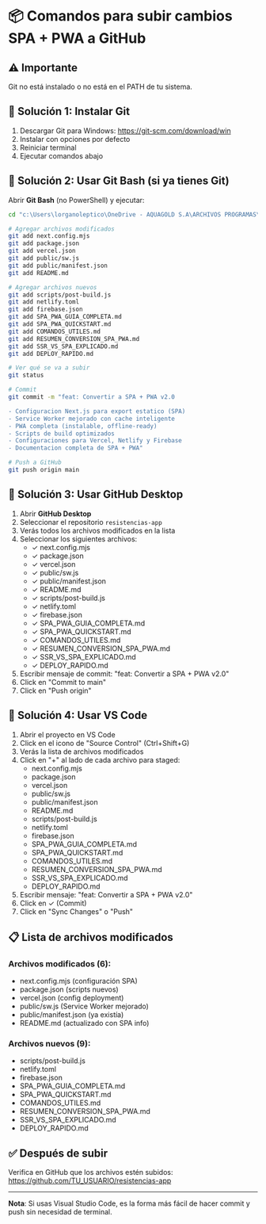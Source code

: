 # 📦 Comandos para subir cambios SPA + PWA a GitHub

## ⚠️ Importante
Git no está instalado o no está en el PATH de tu sistema.

## 🔧 Solución 1: Instalar Git

1. Descargar Git para Windows: https://git-scm.com/download/win
2. Instalar con opciones por defecto
3. Reiniciar terminal
4. Ejecutar comandos abajo

## 🔧 Solución 2: Usar Git Bash (si ya tienes Git)

Abrir **Git Bash** (no PowerShell) y ejecutar:

```bash
cd "c:\Users\lorganoleptico\OneDrive - AQUAGOLD S.A\ARCHIVOS PROGRAMAS\resistencias-app"

# Agregar archivos modificados
git add next.config.mjs
git add package.json
git add vercel.json
git add public/sw.js
git add public/manifest.json
git add README.md

# Agregar archivos nuevos
git add scripts/post-build.js
git add netlify.toml
git add firebase.json
git add SPA_PWA_GUIA_COMPLETA.md
git add SPA_PWA_QUICKSTART.md
git add COMANDOS_UTILES.md
git add RESUMEN_CONVERSION_SPA_PWA.md
git add SSR_VS_SPA_EXPLICADO.md
git add DEPLOY_RAPIDO.md

# Ver qué se va a subir
git status

# Commit
git commit -m "feat: Convertir a SPA + PWA v2.0

- Configuracion Next.js para export estatico (SPA)
- Service Worker mejorado con cache inteligente
- PWA completa (instalable, offline-ready)
- Scripts de build optimizados
- Configuraciones para Vercel, Netlify y Firebase
- Documentacion completa de SPA + PWA"

# Push a GitHub
git push origin main
```

## 🔧 Solución 3: Usar GitHub Desktop

1. Abrir **GitHub Desktop**
2. Seleccionar el repositorio `resistencias-app`
3. Verás todos los archivos modificados en la lista
4. Seleccionar los siguientes archivos:
   - ✓ next.config.mjs
   - ✓ package.json
   - ✓ vercel.json
   - ✓ public/sw.js
   - ✓ public/manifest.json
   - ✓ README.md
   - ✓ scripts/post-build.js
   - ✓ netlify.toml
   - ✓ firebase.json
   - ✓ SPA_PWA_GUIA_COMPLETA.md
   - ✓ SPA_PWA_QUICKSTART.md
   - ✓ COMANDOS_UTILES.md
   - ✓ RESUMEN_CONVERSION_SPA_PWA.md
   - ✓ SSR_VS_SPA_EXPLICADO.md
   - ✓ DEPLOY_RAPIDO.md
5. Escribir mensaje de commit: "feat: Convertir a SPA + PWA v2.0"
6. Click en "Commit to main"
7. Click en "Push origin"

## 🔧 Solución 4: Usar VS Code

1. Abrir el proyecto en VS Code
2. Click en el icono de "Source Control" (Ctrl+Shift+G)
3. Verás la lista de archivos modificados
4. Click en "+" al lado de cada archivo para staged:
   - next.config.mjs
   - package.json
   - vercel.json
   - public/sw.js
   - public/manifest.json
   - README.md
   - scripts/post-build.js
   - netlify.toml
   - firebase.json
   - SPA_PWA_GUIA_COMPLETA.md
   - SPA_PWA_QUICKSTART.md
   - COMANDOS_UTILES.md
   - RESUMEN_CONVERSION_SPA_PWA.md
   - SSR_VS_SPA_EXPLICADO.md
   - DEPLOY_RAPIDO.md
5. Escribir mensaje: "feat: Convertir a SPA + PWA v2.0"
6. Click en ✓ (Commit)
7. Click en "Sync Changes" o "Push"

## 📋 Lista de archivos modificados

### Archivos modificados (6):
- next.config.mjs (configuración SPA)
- package.json (scripts nuevos)
- vercel.json (config deployment)
- public/sw.js (Service Worker mejorado)
- public/manifest.json (ya existía)
- README.md (actualizado con SPA info)

### Archivos nuevos (9):
- scripts/post-build.js
- netlify.toml
- firebase.json
- SPA_PWA_GUIA_COMPLETA.md
- SPA_PWA_QUICKSTART.md
- COMANDOS_UTILES.md
- RESUMEN_CONVERSION_SPA_PWA.md
- SSR_VS_SPA_EXPLICADO.md
- DEPLOY_RAPIDO.md

## ✅ Después de subir

Verifica en GitHub que los archivos estén subidos:
https://github.com/TU_USUARIO/resistencias-app

---

**Nota**: Si usas Visual Studio Code, es la forma más fácil de hacer commit y push sin necesidad de terminal.
